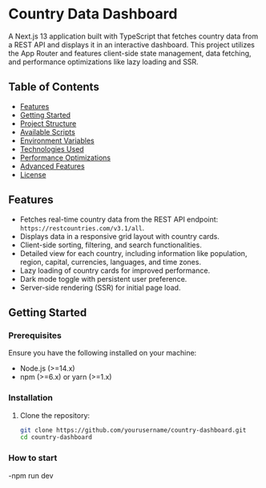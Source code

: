 # Country Data Dashboard

A Next.js 13 application built with TypeScript that fetches country data from a REST API and displays it in an interactive dashboard. This project utilizes the App Router and features client-side state management, data fetching, and performance optimizations like lazy loading and SSR.

## Table of Contents

- [Features](#features)
- [Getting Started](#getting-started)
- [Project Structure](#project-structure)
- [Available Scripts](#available-scripts)
- [Environment Variables](#environment-variables)
- [Technologies Used](#technologies-used)
- [Performance Optimizations](#performance-optimizations)
- [Advanced Features](#advanced-features)
- [License](#license)

## Features

- Fetches real-time country data from the REST API endpoint: `https://restcountries.com/v3.1/all`.
- Displays data in a responsive grid layout with country cards.
- Client-side sorting, filtering, and search functionalities.
- Detailed view for each country, including information like population, region, capital, currencies, languages, and time zones.
- Lazy loading of country cards for improved performance.
- Dark mode toggle with persistent user preference.
- Server-side rendering (SSR) for initial page load.

## Getting Started

### Prerequisites

Ensure you have the following installed on your machine:

- Node.js (>=14.x)
- npm (>=6.x) or yarn (>=1.x)

### Installation

1. Clone the repository:

   ```bash
   git clone https://github.com/yourusername/country-dashboard.git
   cd country-dashboard

### How to start 
-npm run dev